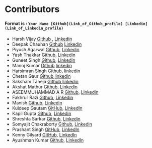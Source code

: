 # Contributors

#### Format is : `Your Name [Github](Link_of_Github_profile) [Linkedin](Link_of_Linkedin_profile)`

- Harsh Vijay  [Github](https://github.com/hvijaycse)  , [Linkedin](https://www.linkedin.com/in/hvijaycse/)
- Deepak Chauhan [Github](https://github.com/RoyalEagle73/) [Linkedin](https://www.linkedin.com/in/deepak-chauhan-173756170/)
- Piyush Agarwal [Github](https://github.com/piyush010808/), [Linkedin](https://www.linkedin.com/in/piyush-agarwal-182753170/)
- Yash Thakkar [Github](https://github.com/yashthakkar1173), [Linkedin](https://www.linkedin.com/in/yash-thakkar-58a672133/)
- Guneet Singh [Github](https://github.com/SethiGuneet), [Linkedin](https://www.linkedin.com/in/guneet-singh-b5bbb7152/)
- Manoj Kumar [Github](https://github.com/manoj-kumar-vst-au4) [linkedin](https://www.linkedin.com/in/manoj-kumar-119883193/)
- Harsimran Singh [Github](https://github.com/HarsimranVirk), [linkedin](https://www.linkedin.com/in/harsimran-virk-6a3465137/)
- Chetan Gaur [Github](https://github.com/chetangaur),[linkedin](https://www.linkedin.com/in/chetan-gaur/)
- Saksham Taneja  [Github](https://github.com/sakshamtaneja21),[linkedin](https://www.linkedin.com/in/tanejasaksham/)
- Akshat Mathur [Github](https://github.com/Akshat111999), [Linkedin](https://www.linkedin.com/in/akshat-mathur-7263b5170/)
- ASEEMMUHAMMAD A R [Github](https://github.com/iamaseem), [Linkedin](https://www.linkedin.com/in/aseemmuhammad-a-r-73536b169/)
- Fakhrur Razi [Github](https://github.com/razinc), [Linkedin](https://www.linkedin.com/in/fakhrur-razi-mohamad-malek-582481152/)
- Manish [Github](https://github.com/itzmanish), [Linkedin](https://www.linkedin.com/in/itzmanish/)
- Kuldeep Gautam [GitHub](https://github.com/kgautam01), [LinkedIn](https://www.linkedin.com/in/kgautam01/)
- Kapil Gupta [Github](https://github.com/kapilbindal), [Linkedin](https://www.linkedin.com/in/kapilgupta15/)
- Shreshta Sarkar [Github](https://github.com/dvlpsh), [Linkedin](https://www.linkedin.com/in/shreshta-sarkar-8a5979193/)
- Somyajit Chakraborty [Github](https://github.com/Samsomyajit), [Linkedin](https://www.linkedin.com/in/somyajit-chakraborty-301844130/)
- Prashant Singh [GitHub](https://github.com/singh08prashant), [LinkedIn](https://www.linkedin.com/in/prashant-singh-08/)
- Kenny Gilyard [GitHub](https://github.com/gzine), [LinkedIn](https://www.linkedin.com/in/kenneth-gilyard/)
- Ayushman Kumar [Github](https://github.com/ayushmankumar7), [LinkedIn](https://www.linkedin.com/in/ayushman-kumar-836a19190)
